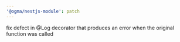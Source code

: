 ```yaml
---
'@ogma/nestjs-module': patch
---
```


fix defect in @Log decorator that produces an error when the original function was called
